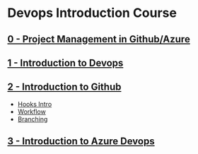 # Devops Introduction Course

## [0 - Project Management in Github/Azure](PROJECT.md)

## [1 - Introduction to Devops](DEVOPS.md)

## [2 - Introduction to Github](GITHUB.md)

- [Hooks Intro](https://github.com/uerbzr/course-devops-hooks)
- [Workflow](https://github.com/uerbzr/course-devops-example)
- [Branching](https://github.com/uerbzr/course-devops-branch-example)

## [3 - Introduction to Azure Devops](AZUREDEVOPS.md)
